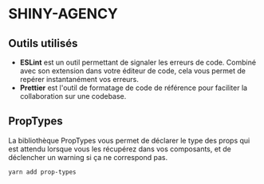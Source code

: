 # SHINY-AGENCY

## Outils utilisés

- **ESLint** est un outil permettant de signaler les erreurs de code. Combiné avec son extension dans votre éditeur de code, cela vous permet de repérer instantanément vos erreurs.
- **Prettier** est l'outil de formatage de code de référence pour faciliter la collaboration sur une codebase.

## PropTypes

La bibliothèque PropTypes vous permet de déclarer le type des props qui est attendu lorsque vous les récupérez dans vos composants, et de déclencher un warning si ça ne correspond pas.

`yarn add prop-types`
